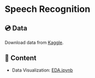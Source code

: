 # Speech Recognition 

## 💿 Data

Download data from [Kaggle](https://www.kaggle.com/c/tensorflow-speech-recognition-challenge/data).

## 📑 Content

- Data Visualization: [EDA.ipynb](EDA.ipynb)


